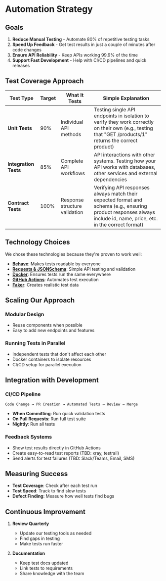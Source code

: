 # Automation Strategy

## Goals

1. **Reduce Manual Testing** - Automate 80% of repetitive testing tasks
2. **Speed Up Feedback** - Get test results in just a couple of minutes after code changes
3. **Ensure API Reliability** - Keep APIs working 99.9% of the time
4. **Support Fast Development** - Help with CI/CD pipelines and quick releases

## Test Coverage Approach


| Test Type             | Target | What It Tests                 | Simple Explanation                                                                                                                                                  |
|-----------------------|--------|-------------------------------|---------------------------------------------------------------------------------------------------------------------------------------------------------------------|
| **Unit Tests**        | 90%    | Individual API methods        | Testing single API endpoints in isolation to verify they work correctly on their own (e.g., testing that "GET /products/1" returns the correct product)             |
| **Integration Tests** | 85%    | Complete API workflows        | API interactions with other systems. Testing how your API works with databases, other services and external dependencies                                            |
| **Contract Tests**    | 100%   | Response structure validation | Verifying API responses always match their expected format and schema (e.g., ensuring product responses always include id, name, price, etc. in the correct format) |


## Technology Choices

We chose these technologies because they're proven to work well:

- **[Behave](https://github.com/behave/behave?tab=readme-ov-file#behave)**: Makes tests readable by everyone
- **[Requests & JSONSchema](https://python-jsonschema.readthedocs.io/en/latest/validate/)**: Simple API testing and validation 
- **[Docker](https://www.docker.com/)**: Ensures tests run the same everywhere
- **[GitHub Actions](https://github.com/features/actions)**: Automates test execution
- **[Faker](https://github.com/joke2k/faker)**: Creates realistic test data

## Scaling Our Approach

### Modular Design
- Reuse components when possible
- Easy to add new endpoints and features

### Running Tests in Parallel
- Independent tests that don't affect each other
- Docker containers to isolate resources
- CI/CD setup for parallel execution

## Integration with Development

### CI/CD Pipeline
```
Code Change → PR Creation → Automated Tests → Review → Merge
```

- **When Committing**: Run quick validation tests
- **On Pull Requests**: Run full test suite
- **Nightly**: Run all tests 

### Feedback Systems
- Show test results directly in GitHub Actions
- Create easy-to-read test reports (TBD: xray, testrail)
- Send alerts for test failures (TBD: Slack/Teams, Email, SMS)

## Measuring Success

- **Test Coverage**: Check after each test run
- **Test Speed**: Track to find slow tests
- **Defect Finding**: Measure how well tests find bugs

## Continuous Improvement

1. **Review Quarterly**
   - Update our testing tools as needed
   - Find gaps in testing
   - Make tests run faster

2. **Documentation**
   - Keep test docs updated
   - Link tests to requirements
   - Share knowledge with the team
